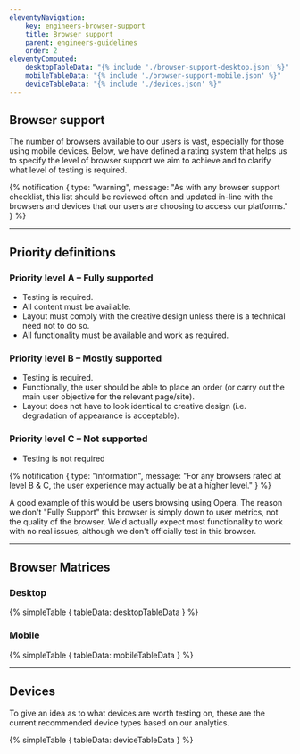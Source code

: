 ```yaml
---
eleventyNavigation:
    key: engineers-browser-support
    title: Browser support
    parent: engineers-guidelines
    order: 2
eleventyComputed:
    desktopTableData: "{% include './browser-support-desktop.json' %}"
    mobileTableData: "{% include './browser-support-mobile.json' %}"
    deviceTableData: "{% include './devices.json' %}"
---
```


## Browser support

The number of browsers available to our users is vast, especially for those using mobile devices. Below, we have defined a rating system that helps us to specify the level of browser support we aim to achieve and to clarify what level of testing is required.

{% notification {
type: "warning",
message: "As with any browser support checklist, this list should be reviewed often and updated in-line with the browsers and devices that our users are choosing to access our platforms."
} %}

---

## Priority definitions

### Priority level A – Fully supported
- Testing is required.
- All content must be available.
- Layout must comply with the creative design unless there is a technical need not to do so.
- All functionality must be available and work as required.

### Priority level B – Mostly supported
- Testing is required.
- Functionally, the user should be able to place an order (or carry out the main user objective for the relevant page/site).
- Layout does not have to look identical to creative design (i.e. degradation of appearance is acceptable).

### Priority level C – Not supported
- Testing is not required

{% notification {
type: "information",
message: "For any browsers rated at level B & C, the user experience may actually be at a higher level."
} %}

A good example of this would be users browsing using Opera. The reason we don't "Fully Support" this browser is simply down to user metrics, not the quality of the browser. We'd actually expect most functionality to work with no real issues, although we don't officially test in this browser.

---

## Browser Matrices

### Desktop

{% simpleTable {
  tableData: desktopTableData
} %}

### Mobile

{% simpleTable {
  tableData: mobileTableData
} %}

---

## Devices

To give an idea as to what devices are worth testing on, these are the current recommended device types based on our analytics.

{% simpleTable {
  tableData: deviceTableData
} %}
